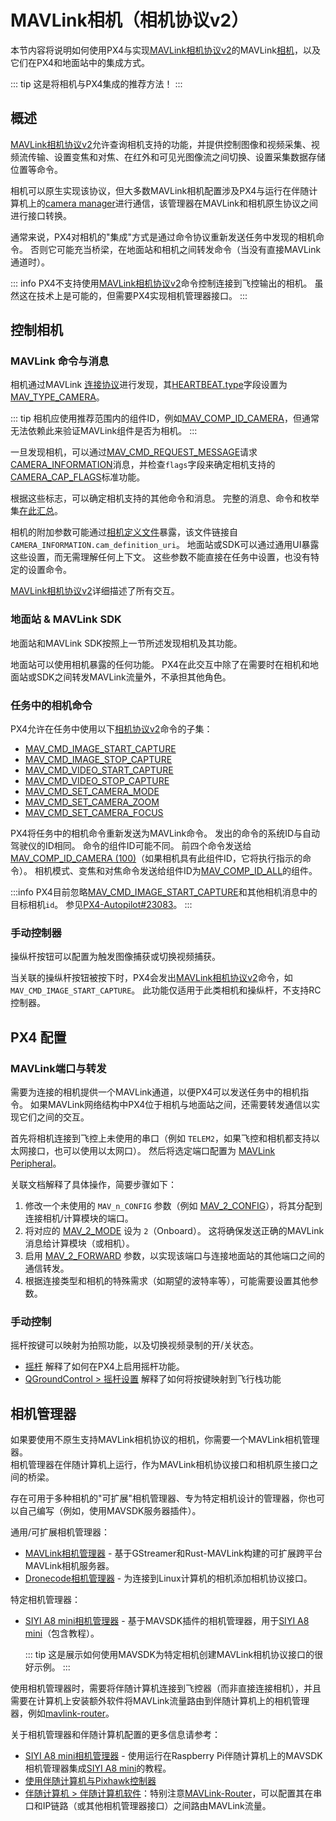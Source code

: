 # MAVLink相机（相机协议v2）

本节内容将说明如何使用PX4与实现[MAVLink相机协议v2](https://mavlink.io/en/services/camera.html)的MAVLink[相机](../camera/index.md)，以及它们在PX4和地面站中的集成方式。

::: tip
这是将相机与PX4集成的推荐方法！
:::

## 概述

[MAVLink相机协议v2](https://mavlink.io/en/services/camera.html)允许查询相机支持的功能，并提供控制图像和视频采集、视频流传输、设置变焦和对焦、在红外和可见光图像流之间切换、设置采集数据存储位置等命令。

相机可以原生实现该协议，但大多数MAVLink相机配置涉及PX4与运行在伴随计算机上的[camera manager](#相机管理器)进行通信，该管理器在MAVLink和相机原生协议之间进行接口转换。

通常来说，PX4对相机的"集成"方式是通过命令协议重新发送任务中发现的相机命令。
否则它可能充当桥梁，在地面站和相机之间转发命令（当没有直接MAVLink通道时）。

::: info
PX4不支持使用[MAVLink相机协议v2](https://mavlink.io/en/services/camera.html)命令控制连接到飞控输出的相机。
虽然这在技术上是可能的，但需要PX4实现相机管理器接口。
:::

## 控制相机

### MAVLink 命令与消息

相机通过MAVLink [连接协议](https://mavlink.io/en/services/heartbeat.html)进行发现，其[HEARTBEAT.type](https://mavlink.io/en/messages/common.html#HEARTBEAT)字段设置为[MAV_TYPE_CAMERA](https://mavlink.io/en/messages/common.html#MAV_TYPE_CAMERA)。

::: tip
相机应使用推荐范围内的组件ID，例如[MAV_COMP_ID_CAMERA](https://mavlink.io/en/messages/common.html#MAV_COMP_ID_CAMERA)，但通常无法依赖此来验证MAVLink组件是否为相机。
:::

一旦发现相机，可以通过[MAV_CMD_REQUEST_MESSAGE](https://mavlink.io/en/messages/common.html#MAV_CMD_REQUEST_MESSAGE)请求[CAMERA_INFORMATION](https://mavlink.io/en/messages/common.html#CAMERA_INFORMATION)消息，并检查`flags`字段来确定相机支持的[CAMERA_CAP_FLAGS](https://mavlink.io/en/messages/common.html#CAMERA_CAP_FLAGS)标准功能。

根据这些标志，可以确定相机支持的其他命令和消息。
完整的消息、命令和枚举集[在此汇总](https://mavlink.io/en/services/camera.html#messagecommandenum-summary)。

相机的附加参数可能通过[相机定义文件](https://mavlink.io/en/services/camera_def.html)暴露，该文件链接自`CAMERA_INFORMATION.cam_definition_uri`。
地面站或SDK可以通过通用UI暴露这些设置，而无需理解任何上下文。
这些参数不能直接在任务中设置，也没有特定的设置命令。

[MAVLink相机协议v2](https://mavlink.io/en/services/camera.html)详细描述了所有交互。

### 地面站 & MAVLink SDK

地面站和MAVLink SDK按照上一节所述发现相机及其功能。

地面站可以使用相机暴露的任何功能。
PX4在此交互中除了在需要时在相机和地面站或SDK之间转发MAVLink流量外，不承担其他角色。

### 任务中的相机命令

PX4允许在任务中使用以下[相机协议v2](https://mavlink.io/en/services/camera.html)命令的子集：

- [MAV_CMD_IMAGE_START_CAPTURE](https://mavlink.io/en/messages/common.html#MAV_CMD_IMAGE_START_CAPTURE)
- [MAV_CMD_IMAGE_STOP_CAPTURE](https://mavlink.io/en/messages/common.html#MMAV_CMD_IMAGE_STOP_CAPTURE)
- [MAV_CMD_VIDEO_START_CAPTURE](https://mavlink.io/en/messages/common.html#MAV_CMD_VIDEO_START_CAPTURE)
- [MAV_CMD_VIDEO_STOP_CAPTURE](https://mavlink.io/en/messages/common.html#MAV_CMD_VIDEO_STOP_CAPTURE)
- [MAV_CMD_SET_CAMERA_MODE](https://mavlink.io/en/messages/common.html#MAV_CMD_SET_CAMERA_MODE)
- [MAV_CMD_SET_CAMERA_ZOOM](https://mavlink.io/en/messages/common.html#MAV_CMD_SET_CAMERA_ZOOM)
- [MAV_CMD_SET_CAMERA_FOCUS](https://mavlink.io/en/messages/common.html#MAV_CMD_SET_CAMERA_FOCUS)

PX4将任务中的相机命令重新发送为MAVLink命令。
发出的命令的系统ID与自动驾驶仪的ID相同。
命令的组件ID可能不同。
前四个命令发送给[MAV_COMP_ID_CAMERA (100)](https://mavlink.io/en/messages/common.html#MAV_COMP_ID_CAMERA)（如果相机具有此组件ID，它将执行指示的命令）。
相机模式、变焦和对焦命令发送给组件ID为[MAV_COMP_ID_ALL](https://mavlink.io/en/messages/common.html#MAV_COMP_ID_ALL)的组件。

:::info
PX4目前忽略[MAV_CMD_IMAGE_START_CAPTURE](https://mavlink.io/en/messages/common.html#MAV_CMD_IMAGE_START_CAPTURE)和其他相机消息中的目标相机`id`。
参见[PX4-Autopilot#23083](https://github.com/PX4/PX4-Autopilot/issues/23083)。
:::

<!--
任务中支持的命令列表在：
format_mavlink_mission_item() => https://github.com/PX4/PX4-Autopilot/blob/main/src/modules/mavlink/mavlink_mission.cpp#L1672-L1693

当设置为活动状态时执行任务项。
void Mission::setActiveMissionItems() => https://github.com/PX4/PX4-Autopilot/blob/main/src/modules/navigator/mission.cpp#L187-L281
  最后会发出当前的非航点命令：
  note at end => issue_command(_mission_item);

发出命令：
MissionBlock::issue_command(const mission_item_s &item) =>  https://github.com/PX4/PX4-Autopilot/blob/main/src/modules/navigator/mission_block.cpp#L543-L562
  最后会发布当前机体命令
  _navigator.publish_vehicle_command(vehicle_command);

发布命令：
void Navigator::publish_vehicle_command(vehicle_command_s &vehicle_command)  => https://github.com/PX4/PX4-Autopilot/blob/main/src/modules/navigator/navigator_main.cpp#L1395
  对于相机命令，设置vehicle_command.target_component = 100; // MAV_COMP_ID_CAMERA
  其他命令直接发布
-->

### 手动控制器

操纵杆按钮可以配置为触发图像捕获或切换视频捕获。

当关联的操纵杆按钮被按下时，PX4会发出[MAVLink相机协议v2](https://mavlink.io/en/services/camera.html)命令，如`MAV_CMD_IMAGE_START_CAPTURE`。
此功能仅适用于此类相机和操纵杆，不支持RC控制器。

## PX4 配置

### MAVLink端口与转发

需要为连接的相机提供一个MAVLink通道，以便PX4可以发送任务中的相机指令。
如果MAVLink网络结构中PX4位于相机与地面站之间，还需要转发通信以实现它们之间的交互。

首先将相机连接到飞控上未使用的串口（例如 `TELEM2`，如果飞控和相机都支持以太网接口，也可以使用以太网口）。
然后将选定端口配置为 [MAVLink Peripheral](../peripherals/mavlink_peripherals.md)。

关联文档解释了具体操作，简要步骤如下：

1. 修改一个未使用的 `MAV_n_CONFIG` 参数（例如 [MAV_2_CONFIG](../advanced_config/parameter_reference.md#MAV_2_CONFIG)），将其分配到连接相机/计算模块的端口。
1. 将对应的 [MAV_2_MODE](../advanced_config/parameter_reference.md#MAV_2_MODE) 设为 `2`（Onboard）。
   这将确保发送正确的MAVLink消息给计算模块（或相机）。
1. 启用 [MAV_2_FORWARD](../advanced_config/parameter_reference.md#MAV_2_FORWARD) 参数，以实现该端口与连接地面站的其他端口之间的通信转发。
1. 根据连接类型和相机的特殊需求（如期望的波特率等），可能需要设置其他参数。

### 手动控制

摇杆按键可以映射为拍照功能，以及切换视频录制的开/关状态。

- [摇杆](../config/joystick.md#enabling-px4-joystick-support) 解释了如何在PX4上启用摇杆功能。
- [QGroundControl > 摇杆设置](https://docs.qgroundcontrol.com/master/en/qgc-user-guide/setup_view/joystick.html) 解释了如何将按键映射到飞行栈功能

<!-- 相机似乎无法通过遥控器进行控制 -->

## 相机管理器

如果要使用不原生支持MAVLink相机协议的相机，你需要一个MAVLink相机管理器。  
相机管理器在伴随计算机上运行，作为MAVLink相机协议接口和相机原生接口之间的桥梁。

存在可用于多种相机的"可扩展"相机管理器、专为特定相机设计的管理器，你也可以自己编写（例如，使用MAVSDK服务器插件）。

通用/可扩展相机管理器：

- [MAVLink相机管理器](https://github.com/mavlink/mavlink-camera-manager) - 基于GStreamer和Rust-MAVLink构建的可扩展跨平台MAVLink相机服务器。  
- [Dronecode相机管理器](https://camera-manager.dronecode.org/en/) - 为连接到Linux计算机的相机添加相机协议接口。

特定相机管理器：

- [SIYI A8 mini相机管理器](https://github.com/julianoes/siyi-a8-mini-camera-manager) - 基于MAVSDK插件的相机管理器，用于[SIYI A8 mini](https://shop.siyi.biz/products/siyi-a8-mini)（包含教程）。

  ::: tip
  这是展示如何使用MAVSDK为特定相机创建MAVLink相机协议接口的很好示例。
  :::

使用相机管理器时，需要将伴随计算机连接到飞控器（而非直接连接相机），并且需要在计算机上安装额外软件将MAVLink流量路由到伴随计算机上的相机管理器，例如[mavlink-router](https://github.com/mavlink-router/mavlink-router)。

关于相机管理器和伴随计算机配置的更多信息请参考：

- [SIYI A8 mini相机管理器](https://github.com/julieanoes/siyi-a8-mini-camera-manager) - 使用运行在Raspberry Pi伴随计算机上的MAVSDK相机管理器集成[SIYI A8 mini](https://shop.siyi.biz/products/siyi-a8-mini)的教程。  
- [使用伴随计算机与Pixhawk控制器](../companion_computer/pixhawk_companion.md)  
- [伴随计算机 > 伴随计算机软件](../companion_computer/index.md#companion-computer-software)：特别注意[MAVLink-Router](https://github.com/mavlink-router/mavlink-router)，可以配置其在串口和IP链路（或其他相机管理器接口）之间路由MAVLink流量。